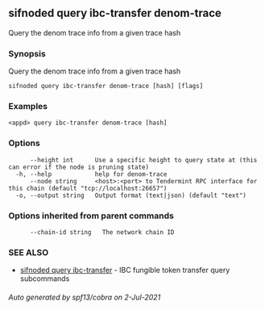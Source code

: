 ## sifnoded query ibc-transfer denom-trace

Query the denom trace info from a given trace hash

### Synopsis

Query the denom trace info from a given trace hash

```
sifnoded query ibc-transfer denom-trace [hash] [flags]
```

### Examples

```
<appd> query ibc-transfer denom-trace [hash]
```

### Options

```
      --height int      Use a specific height to query state at (this can error if the node is pruning state)
  -h, --help            help for denom-trace
      --node string     <host>:<port> to Tendermint RPC interface for this chain (default "tcp://localhost:26657")
  -o, --output string   Output format (text|json) (default "text")
```

### Options inherited from parent commands

```
      --chain-id string   The network chain ID
```

### SEE ALSO

* [sifnoded query ibc-transfer](sifnoded_query_ibc-transfer.md)	 - IBC fungible token transfer query subcommands

###### Auto generated by spf13/cobra on 2-Jul-2021
